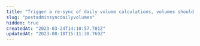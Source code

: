 ```yaml
---
title: "Trigger a re-sync of daily volume calculations, volumes should only be calculated when fill_events have been fully synced"
slug: "postadminsyncdailyvolumes"
hidden: true
createdAt: "2023-03-24T14:10:57.701Z"
updatedAt: "2023-08-18T15:11:30.769Z"
---
```

